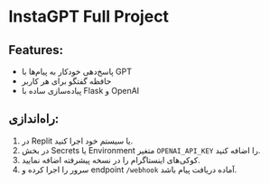# InstaGPT Full Project

## Features:
- پاسخ‌دهی خودکار به پیام‌ها با GPT
- حافظه گفتگو برای هر کاربر
- پیاده‌سازی ساده با Flask و OpenAI

## راه‌اندازی:

1. در Replit یا سیستم خود اجرا کنید.
2. در بخش Secrets یا Environment متغیر `OPENAI_API_KEY` را اضافه کنید.
3. کوکی‌های اینستاگرام را در نسخه پیشرفته اضافه نمایید.
4. سرور را اجرا کرده و endpoint `/webhook` آماده دریافت پیام باشد.